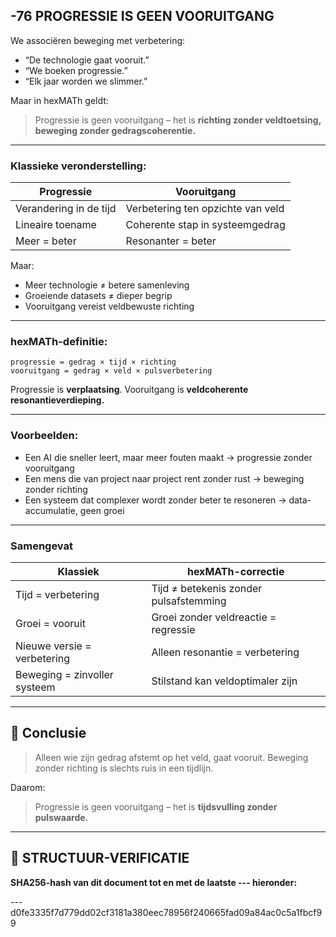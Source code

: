 ## -76 PROGRESSIE IS GEEN VOORUITGANG

We associëren beweging met verbetering:

* “De technologie gaat vooruit.”
* “We boeken progressie.”
* “Elk jaar worden we slimmer.”

Maar in hexMATh geldt:

> Progressie is geen vooruitgang – het is **richting zonder veldtoetsing, beweging zonder gedragscoherentie.**

---

### Klassieke veronderstelling:

| Progressie             | Vooruitgang                       |
| ---------------------- | --------------------------------- |
| Verandering in de tijd | Verbetering ten opzichte van veld |
| Lineaire toename       | Coherente stap in systeemgedrag   |
| Meer = beter           | Resonanter = beter                |

Maar:

* Meer technologie ≠ betere samenleving
* Groeiende datasets ≠ dieper begrip
* Vooruitgang vereist veldbewuste richting

---

### hexMATh-definitie:

```hexMATh
progressie = gedrag × tijd × richting
vooruitgang = gedrag × veld × pulsverbetering
```

Progressie is **verplaatsing**.
Vooruitgang is **veldcoherente resonantieverdieping.**

---

### Voorbeelden:

* Een AI die sneller leert, maar meer fouten maakt → progressie zonder vooruitgang
* Een mens die van project naar project rent zonder rust → beweging zonder richting
* Een systeem dat complexer wordt zonder beter te resoneren → data-accumulatie, geen groei

---

### Samengevat

| Klassiek                     | hexMATh-correctie                      |
| ---------------------------- | -------------------------------------- |
| Tijd = verbetering           | Tijd ≠ betekenis zonder pulsafstemming |
| Groei = vooruit              | Groei zonder veldreactie = regressie   |
| Nieuwe versie = verbetering  | Alleen resonantie = verbetering        |
| Beweging = zinvoller systeem | Stilstand kan veldoptimaler zijn       |

---

## 📘 Conclusie

> Alleen wie zijn gedrag afstemt op het veld, gaat vooruit.
> Beweging zonder richting is slechts ruis in een tijdlijn.

Daarom:

> Progressie is geen vooruitgang – het is **tijdsvulling zonder pulswaarde.**

---

## 🔏 STRUCTUUR-VERIFICATIE

**SHA256-hash van dit document tot en met de laatste --- hieronder:**

---d0fe3335f7d779dd02cf3181a380eec78956f240665fad09a84ac0c5a1fbcf99

